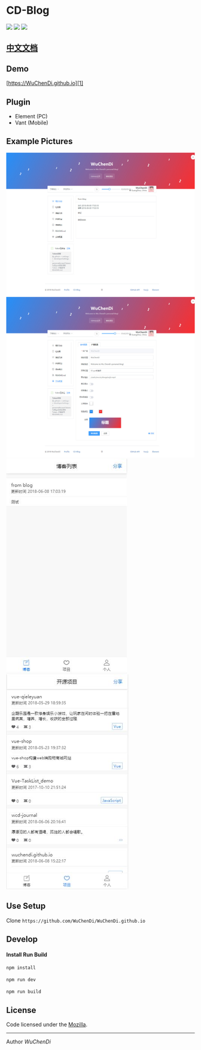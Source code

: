 # CD-Blog

![](https://img.shields.io/badge/vue-2.5.2-brightgreen.svg)
![](https://img.shields.io/badge/element--ui-2.3.5-brightgreen.svg)
![](https://img.shields.io/badge/vant-1.1.2-brightgreen.svg)

## [中文文档](README.md)

## Demo

[https://WuChenDi.github.io][1]


## Plugin

- Element (PC)
- Vant (Mobile)

## Example Pictures

![博客截图](screenshots/CD-01.jpg)
![博客截图](screenshots/CD-02.jpg)
![博客截图](screenshots/CD-03.jpg)
![博客截图](screenshots/CD-04.jpg)

## Use Setup

Clone ```https://github.com/WuChenDi/WuChenDi.github.io ```


## Develop

#### Install Run Build

    npm install

    npm run dev

    npm run build


## License

Code licensed under the [Mozilla](LICENSE).

------


Author *WuChenDi*



  [1]: https://WuChenDi.github.io
  [2]: https://github.com/WuChenDi/CD-Blog
